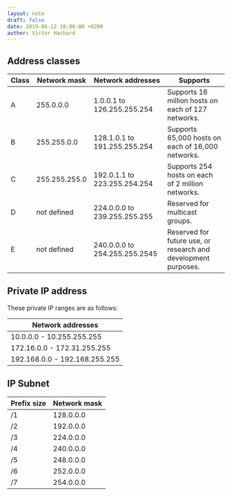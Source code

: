 ```yaml
---
layout: note
draft: false
date: 2019-06-12 18:08:00 +0200
author: Victor Hachard
---
```


## Address classes

|Class|	Network mask|	Network addresses| Supports|
|--- |--- |--- |--- |
|A|	255.0.0.0|1.0.0.1 to 126.255.255.254| Supports 16 million hosts on each of 127 networks.|
|B|	255.255.0.0|128.1.0.1 to 191.255.255.254| Supports 65,000 hosts on each of 16,000 networks.|
|C|	255.255.255.0|192.0.1.1 to 223.255.254.254| Supports 254 hosts on each of 2 million networks.|
|D|	not defined|224.0.0.0 to 239.255.255.255|	Reserved for multicast groups.|
|E|	not defined|240.0.0.0 to 254.255.255.2545| Reserved for future use, or research and development purposes.|

## Private IP address

These private IP ranges are as follows:

|Network addresses|
|--- |
|10.0.0.0 - 10.255.255.255|
|172.16.0.0 - 172.31.255.255|
|192.168.0.0 - 192.168.255.255|


## IP Subnet

|Prefix size| Network mask|
|--- |--- |
|/1|	128.0.0.0|
|/2|	192.0.0.0|
|/3|	224.0.0.0|
|/4|	240.0.0.0|
|/5|	248.0.0.0|
|/6|	252.0.0.0|
|/7|	254.0.0.0|
